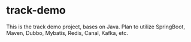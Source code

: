 # track-demo
This is the track demo project, bases on Java. Plan to utilize SpringBoot, Maven, Dubbo, Mybatis, Redis, Canal, Kafka, etc.
